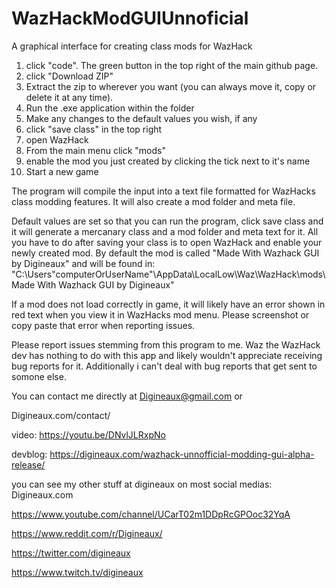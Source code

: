 # WazHackModGUIUnnoficial
A graphical interface for creating class mods for WazHack

1. click "code". The green button in the top right of the main github page.
2. click "Download ZIP"
3. Extract the zip to wherever you want (you can always move it, copy or delete it at any time).
4. Run the .exe application within the folder
5. Make any changes to the default values you wish, if any
6. click "save class" in the top right
7. open WazHack
8. From the main menu click "mods"
9. enable the mod you just created by clicking the tick next to it's name
10. Start a new game

The program will compile the input into a text file formatted for WazHacks class modding features.
It will also create a mod folder and meta file.

Default values are set so that you can run the program, click save class and it will generate a mercanary class and a mod folder and meta text for it. 
All you have to do after saving your class is to open WazHack and enable your newly created mod.
By default the mod is called "Made With Wazhack GUI by Digineaux" and will be found in:
"C:\Users\"computerOrUserName"\AppData\LocalLow\Waz\WazHack\mods\Made With Wazhack GUI by Digineaux"

If a mod does not load correctly in game, it will likely have an error shown in red text when you view it in WazHacks mod menu. Please screenshot or copy paste that error when reporting issues.

Please report issues stemming from this program to me. Waz the WazHack dev has nothing to do with this app and likely wouldn't appreciate receiving bug reports for it. Additionally i can't deal with bug reports that get sent to somone else.

You can contact me directly at Digineaux@gmail.com or

Digineaux.com/contact/

video: https://youtu.be/DNvlJLRxpNo

devblog: https://digineaux.com/wazhack-unnofficial-modding-gui-alpha-release/

you can see my other stuff at digineaux on most social medias:
Digineaux.com

https://www.youtube.com/channel/UCarT02m1DDpRcGPOoc32YqA

https://www.reddit.com/r/Digineaux/

https://twitter.com/digineaux

https://www.twitch.tv/digineaux
